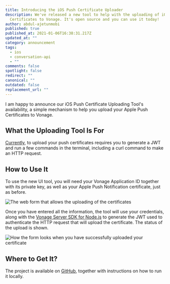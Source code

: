 ```yaml
---
title: Introducing the iOS Push Certificate Uploader
description: We've released a new tool to help with the uploading of iOS Push
  Certificates to Vonage. It's open source and you can use it today!
author: abdul-ajetunmobi
published: true
published_at: 2021-01-06T16:38:31.217Z
updated_at: ""
category: announcement
tags:
  - ios
  - conversation-api
  - ""
comments: false
spotlight: false
redirect: ""
canonical: ""
outdated: false
replacement_url: ""
---
```

I am happy to announce our iOS Push Certificate Uploading Tool's availability, a simple mechanism to help you upload your Apple Push Certificates to Vonage.

## What the Uploading Tool Is For

[Currently](https://developer.nexmo.com/client-sdk/setup/set-up-push-notifications/ios#upload-your-certificate), to upload your push certificates requires you to generate a JWT and run a few commands in the terminal, including a curl command to make an HTTP request.

## How to Use It

To use the new UI tool, you will need your Vonage Application ID together with its private key, as well as your Apple Push Notification certificate, just as before.

![The web form that allows the uploading of the certificates](/content/blog/introducing-the-ios-push-certificate-uploader/app.png)

Once you have entered all the information, the tool will use your credentials, along with the [Vonage Server SDK for Node.js](https://github.com/vonage/vonage-node-sdk) to generate the JWT used to authenticate the HTTP request that will upload the certificate. The status of the upload is shown.

![How the form looks when you have successfully uploaded your certificate](/content/blog/introducing-the-ios-push-certificate-uploader/successfulapp.png)

## Where to Get It?

The project is available on [GitHub](https://github.com/nexmo-community/ios-push-uploader), together with instructions on how to run it locally.